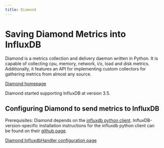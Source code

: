 ```yaml
---
title: Diamond
---
```


# Saving Diamond Metrics into InfluxDB

Diamond is a metrics collection and delivery daemon written in Python.  It is capable of collecting cpu, memory, network, i/o, load and disk metrics. Additionally, it features an API for implementing custom collectors for gathering metrics from almost any source.

[Diamond homepage](https://github.com/python-diamond)

Diamond started supporting InfluxDB at version 3.5.

## Configuring Diamond to send metrics to InfluxDB

Prerequisites: Diamond depends on the [influxdb python client](https://github.com/influxdb/influxdb-python). InfluxDB-version-specific installation instructions for the influxdb python client can be found on their [github page](https://github.com/influxdb/influxdb-python). 

[Diamond InfluxdbHandler configuration page](https://github.com/python-diamond/Diamond/wiki/handler-InfluxdbHandler)
 
